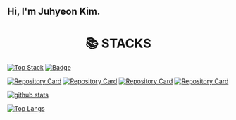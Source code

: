 ## Hi, I'm Juhyeon Kim.
<!-- [![Hits](https://hits.seeyoufarm.com/api/count/incr/badge.svg?url=https%3A%2F%2Fgithub.com%2Fidjoopal%2Fhit-counter&count_bg=%2379C83D&title_bg=%23555555&icon=&icon_color=%23E7E7E7&title=hits&edge_flat=false)](https://hits.seeyoufarm.com) -->

<div align=center><h1>📚 STACKS</h1></div>

<!-- <div align=center>
  <img src="https://img.shields.io/badge/python-3776AB?style=for-the-badge&logo=python&logoColor=white">
  <img src="https://img.shields.io/badge/java-007396?style=for-the-badge&logo=java&logoColor=white"> 
  <img src="https://img.shields.io/badge/c++-00599C?style=for-the-badge&logo=c%2B%2B&logoColor=white">
  <br>
</div> -->

[![Top Stack](https://widget.realdeveloper.pro/api/top?stack=Python,Tensorflow,Pytorch)](https://github.com/idjoopal)
[![Badge](https://widget.realdeveloper.pro/api/badge?title=Enable%20skillsets&badges=Python,Tensorflow,Pytorch,Qlik,Java,PL/SQL,C++,R,Oracle,Android,MATLAB)](https://github.com/idjoopal)

[![Repository Card](https://widget.realdeveloper.pro/api/card?user=idjoopal&repo=MonoDTR)](https://github.com/idjoopal/MonoDTR)
[![Repository Card](https://widget.realdeveloper.pro/api/card?user=idjoopal&repo=yemoonsaBigdata)](https://github.com/AnalyticsKnight/yemoonsaBigdata)
[![Repository Card](https://widget.realdeveloper.pro/api/card?user=idjoopal&repo=qrspy)](https://github.com/clintcarr/qrspy)
[![Repository Card](https://widget.realdeveloper.pro/api/card?user=idjoopal&repo=DNA_Android)](https://github.com/dna-edge/DNA_Android)

[![github stats](https://github-readme-stats.vercel.app/api?username=idjoopal&count_private=true&show_icons=true)](https://github.com/anuraghazra/github-readme-stats)

[![Top Langs](https://github-readme-stats.vercel.app/api/top-langs/?username=idjoopal&layout=compact&langs_count=10)](https://github.com/anuraghazra/github-readme-stats)
